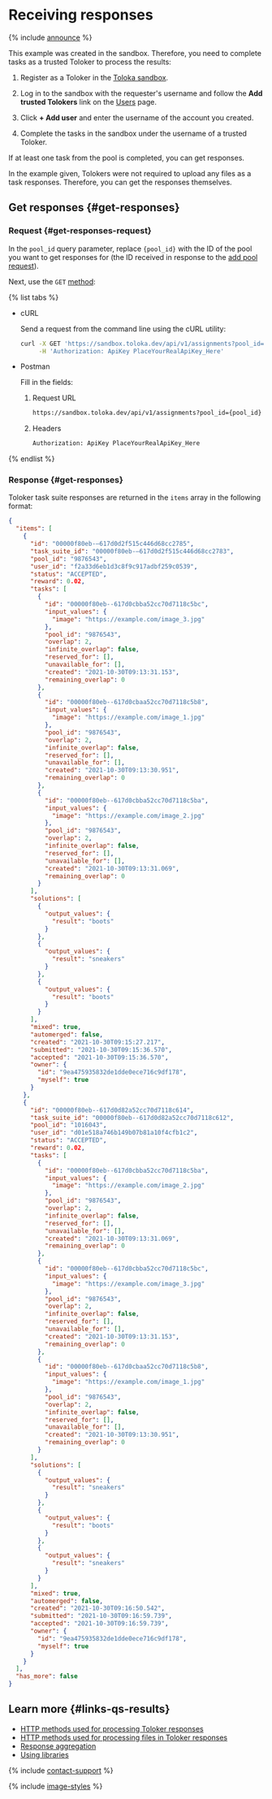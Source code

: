 # Receiving responses

{% include [announce](../_includes/announce.md) %}

This example was created in the sandbox. Therefore, you need to complete tasks as a trusted Toloker to process the results:

1. Register as a Toloker in the [Toloka sandbox](https://platform.sandbox.toloka.ai/).

1. Log in to the sandbox with the requester's username and follow the **Add trusted Tolokers** link on the [Users](https://platform.sandbox.toloka.ai/requester/workers) page.

1. Click **+ Add user** and enter the username of the account you created.

1. Complete the tasks in the sandbox under the username of a trusted Toloker.

If at least one task from the pool is completed, you can get responses.

In the example given, Tolokers were not required to upload any files as a task responses. Therefore, you can get the responses themselves.

## Get responses {#get-responses}

### Request {#get-responses-request}

In the `pool_id` query parameter, replace `{pool_id}` with the ID of the pool you want to get responses for (the ID received in response to the [add pool request](qs-placement.md#pool)).

Next, use the `GET` [method](https://toloka.ai/docs/api/api-reference/#get-/assignments):

{% list tabs %}

- cURL

    Send a request from the command line using the cURL utility:

    ```bash
    curl -X GET 'https://sandbox.toloka.dev/api/v1/assignments?pool_id={pool_id}' \
         -H 'Authorization: ApiKey PlaceYourRealApiKey_Here'
    ```

- Postman

    Fill in the fields:

    1. Request URL

        ```bash
        https://sandbox.toloka.dev/api/v1/assignments?pool_id={pool_id}
        ```

    1. Headers

        ```bash
        Authorization: ApiKey PlaceYourRealApiKey_Here
        ```

{% endlist %}

### Response {#get-responses}

Toloker task suite responses are returned in the `items` array in the following format:

```json
{
  "items": [
    {
      "id": "00000f80eb-–617d0d2f515c446d68cc2785",
      "task_suite_id": "00000f80eb-–617d0d2f515c446d68cc2783",
      "pool_id": "9876543",
      "user_id": "f2a33d6eb1d3c8f9c917adbf259c0539",
      "status": "ACCEPTED",
      "reward": 0.02,
      "tasks": [
        {
          "id": "00000f80eb--617d0cbba52cc70d7118c5bc",
          "input_values": {
            "image": "https://example.com/image_3.jpg"
          },
          "pool_id": "9876543",
          "overlap": 2,
          "infinite_overlap": false,
          "reserved_for": [],
          "unavailable_for": [],
          "created": "2021-10-30T09:13:31.153",
          "remaining_overlap": 0
        },
        {
          "id": "00000f80eb--617d0cbaa52cc70d7118c5b8",
          "input_values": {
            "image": "https://example.com/image_1.jpg"
          },
          "pool_id": "9876543",
          "overlap": 2,
          "infinite_overlap": false,
          "reserved_for": [],
          "unavailable_for": [],
          "created": "2021-10-30T09:13:30.951",
          "remaining_overlap": 0
        },
        {
          "id": "00000f80eb--617d0cbba52cc70d7118c5ba",
          "input_values": {
            "image": "https://example.com/image_2.jpg"
          },
          "pool_id": "9876543",
          "overlap": 2,
          "infinite_overlap": false,
          "reserved_for": [],
          "unavailable_for": [],
          "created": "2021-10-30T09:13:31.069",
          "remaining_overlap": 0
        }
      ],
      "solutions": [
        {
          "output_values": {
            "result": "boots"
          }
        },
        {
          "output_values": {
            "result": "sneakers"
          }
        },
        {
          "output_values": {
            "result": "boots"
          }
        }
      ],
      "mixed": true,
      "automerged": false,
      "created": "2021-10-30T09:15:27.217",
      "submitted": "2021-10-30T09:15:36.570",
      "accepted": "2021-10-30T09:15:36.570",
      "owner": {
        "id": "9ea475935832de1dde0ece716c9df178",
        "myself": true
      }
    },
    {
      "id": "00000f80eb--617d0d82a52cc70d7118c614",
      "task_suite_id": "00000f80eb--617d0d82a52cc70d7118c612",
      "pool_id": "1016043",
      "user_id": "d01e518a746b149b07b81a10f4cfb1c2",
      "status": "ACCEPTED",
      "reward": 0.02,
      "tasks": [
        {
          "id": "00000f80eb--617d0cbba52cc70d7118c5ba",
          "input_values": {
            "image": "https://example.com/image_2.jpg"
          },
          "pool_id": "9876543",
          "overlap": 2,
          "infinite_overlap": false,
          "reserved_for": [],
          "unavailable_for": [],
          "created": "2021-10-30T09:13:31.069",
          "remaining_overlap": 0
        },
        {
          "id": "00000f80eb--617d0cbba52cc70d7118c5bc",
          "input_values": {
            "image": "https://example.com/image_3.jpg"
          },
          "pool_id": "9876543",
          "overlap": 2,
          "infinite_overlap": false,
          "reserved_for": [],
          "unavailable_for": [],
          "created": "2021-10-30T09:13:31.153",
          "remaining_overlap": 0
        },
        {
          "id": "00000f80eb--617d0cbaa52cc70d7118c5b8",
          "input_values": {
            "image": "https://example.com/image_1.jpg"
          },
          "pool_id": "9876543",
          "overlap": 2,
          "infinite_overlap": false,
          "reserved_for": [],
          "unavailable_for": [],
          "created": "2021-10-30T09:13:30.951",
          "remaining_overlap": 0
        }
      ],
      "solutions": [
        {
          "output_values": {
            "result": "sneakers"
          }
        },
        {
          "output_values": {
            "result": "boots"
          }
        },
        {
          "output_values": {
            "result": "sneakers"
          }
        }
      ],
      "mixed": true,
      "automerged": false,
      "created": "2021-10-30T09:16:50.542",
      "submitted": "2021-10-30T09:16:59.739",
      "accepted": "2021-10-30T09:16:59.739",
      "owner": {
        "id": "9ea475935832de1dde0ece716c9df178",
        "myself": true
      }
    }
  ],
  "has_more": false
}
```

## Learn more {#links-qs-results}

- [HTTP methods used for processing Toloker responses](https://toloka.ai/docs/api/api-reference/#tag--assignment)
- [HTTP methods used for processing files in Toloker responses](https://toloka.ai/docs/api/api-reference/#tag--attachment)
- [Response aggregation](https://toloka.ai/docs/api/api-reference/#tag--aggregated-solution)
- [Using libraries](../../toloka-kit/python-sdk.md)

{% include [contact-support](../../guide/_includes/contact-support.md) %}

{% include [image-styles](../../../_includes/image-styles-internal.md) %}